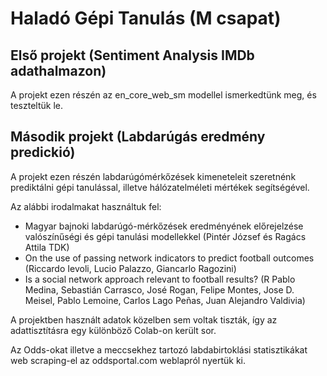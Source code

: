 # Haladó Gépi Tanulás (M csapat)

## Első projekt (Sentiment Analysis IMDb adathalmazon)

A projekt ezen részén az en_core_web_sm modellel ismerkedtünk meg, és teszteltük le.

## Második projekt (Labdarúgás eredmény predickió)

A projekt ezen részén labdarúgómérkőzések kimeneteleit szeretnénk prediktálni gépi tanulással, illetve hálózatelméleti mértékek segítségével.

Az alábbi irodalmakat használtuk fel:

- Magyar bajnoki labdarúgó-mérkőzések eredményének előrejelzése valószínűségi és gépi tanulási modellekkel (Pintér József és Ragács Attila TDK)
- On the use of passing network indicators to predict football outcomes (Riccardo Ievoli, Lucio Palazzo, Giancarlo Ragozini)
- Is a social network approach relevant to football results? (R Pablo Medina, Sebastián Carrasco, José Rogan, Felipe Montes, Jose D. Meisel, Pablo Lemoine, Carlos Lago Peñas, Juan Alejandro Valdivia)

A projektben használt adatok közelben sem voltak tiszták, így az adattisztításra egy különböző Colab-on került sor.

Az Odds-okat illetve a meccsekhez tartozó labdabirtoklási statisztikákat web scraping-el az oddsportal.com weblapról nyertük ki.
